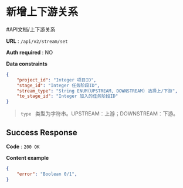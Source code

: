 # 新增上下游关系
#API文档/上下游关系

**URL** : `/api/v2/stream/set`

**Auth required** : NO

**Data constraints**

```json
{
    "project_id": "Integer 项目ID",
    "stage_id": "Integer 任务阶段ID",
    "stream_type": "String ENUM(UPSTREAM, DOWNSTREAM) 选择上/下游",
    "to_stage_id": "Integer 加入的任务阶段ID"
}
```

> `type ` 类型为字符串。UPSTREAM：上游；DOWNSTREAM：下游。  

## Success Response

**Code** : `200 OK`

**Content example**

```json
{
    "error": "Boolean 0/1",
}
```

